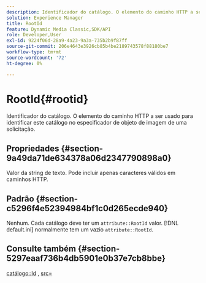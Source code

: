 ```yaml
---
description: Identificador do catálogo. O elemento do caminho HTTP a ser usado para identificar este catálogo no especificador de objeto de imagem de uma solicitação.
solution: Experience Manager
title: RootId
feature: Dynamic Media Classic,SDK/API
role: Developer,User
exl-id: 9224f06d-28a9-4a23-9a3a-735b2b9f87ff
source-git-commit: 206e4643e3926cb85b4be2189743578f88180be7
workflow-type: tm+mt
source-wordcount: '72'
ht-degree: 0%

---
```


# RootId{#rootid}

Identificador do catálogo. O elemento do caminho HTTP a ser usado para identificar este catálogo no especificador de objeto de imagem de uma solicitação.

## Propriedades {#section-9a49da71de634378a06d2347790898a0}

Valor da string de texto. Pode incluir apenas caracteres válidos em caminhos HTTP.

## Padrão {#section-c5296f4e52394984bf1c0d265ecde940}

Nenhum. Cada catálogo deve ter um `attribute::RootId` valor. [!DNL default.ini] normalmente tem um vazio `attribute::RootId`.

## Consulte também {#section-5297eaaf736b4db5901e0b37e7cb8bbe}

[catálogo::Id](/help/aem-is-ir-api/is-api/image-catalog/image-serving-api-ref/c-image-catalog-reference/c-image-svg-data-reference/c-image-data-reference/r-id-cat.md) , [src=](../../../../../is-api/http-ref/image-serving-api-ref/c-http-protocol-reference/c-command-reference/r-src.md#reference-f6506637778c4c69bf106a7924a91ab1)

